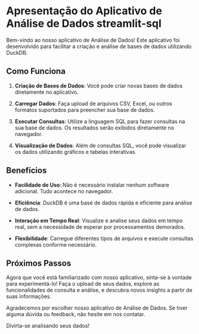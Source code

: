 # Apresentação do Aplicativo de Análise de Dados streamlit-sql

Bem-vindo ao nosso aplicativo de Análise de Dados! Este aplicativo foi desenvolvido para facilitar a criação e análise de bases de dados utilizando DuckDB.

## Como Funciona

1. **Criação de Bases de Dados**: Você pode criar novas bases de dados diretamente no aplicativo.

2. **Carregar Dados**: Faça upload de arquivos CSV, Excel, ou outros formatos suportados para preencher sua base de dados.

3. **Executar Consultas**: Utilize a linguagem SQL para fazer consultas na sua base de dados. Os resultados serão exibidos diretamente no navegador.

4. **Visualização de Dados**: Além de consultas SQL, você pode visualizar os dados utilizando gráficos e tabelas interativas.

## Benefícios

- **Facilidade de Uso**: Não é necessário instalar nenhum software adicional. Tudo acontece no navegador.

- **Eficiência**: DuckDB é uma base de dados rápida e eficiente para análise de dados.

- **Interação em Tempo Real**: Visualize e analise seus dados em tempo real, sem a necessidade de esperar por processamentos demorados.

- **Flexibilidade**: Carregue diferentes tipos de arquivos e execute consultas complexas conforme necessário.

## Próximos Passos

Agora que você está familiarizado com nosso aplicativo, sinta-se à vontade para experimentá-lo! Faça o upload de seus dados, explore as funcionalidades de consulta e análise, e descubra novos insights a partir de suas informações.

Agradecemos por escolher nosso aplicativo de Análise de Dados. Se tiver alguma dúvida ou feedback, não hesite em nos contatar.

Divirta-se analisando seus dados!
